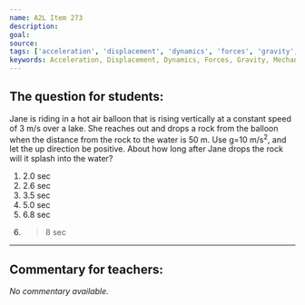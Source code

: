 ```yaml
---
name: A2L Item 273
description: 
goal: 
source: 
tags: ['acceleration', 'displacement', 'dynamics', 'forces', 'gravity', 'mechanics', 'problem-solving', 'velocity']
keywords: Acceleration, Displacement, Dynamics, Forces, Gravity, Mechanics, Problem Solving, Velocity
---
```


## The question for students:

Jane is riding in a hot air balloon that is rising vertically at a
constant speed of 3 m/s over a lake. She reaches out and drops a rock
from the balloon when the distance from the rock to the water is 50 m.
Use g=10 m/s<sup>2</sup>, and let the up direction be positive. About
how long after Jane drops the rock will it splash into the water?

1. 2.0 sec
2. 2.6 sec
3. 3.5 sec
4. 5.0 sec
5. 6.8 sec
6. >8 sec


<hr/>

## Commentary for teachers:

_No commentary available._
